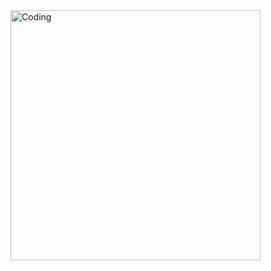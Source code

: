   <img align="right" alt="Coding" width="400" src="https://www.redhat.com/rhdc/managed-files/tux-327x360.png">
